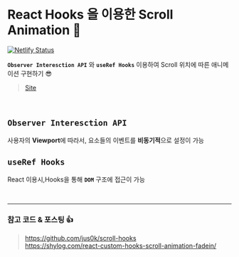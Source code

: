 # React Hooks 을 이용한 Scroll Animation 💫
[![Netlify Status](https://api.netlify.com/api/v1/badges/7dcfe158-d407-40d1-a104-157851fd1bc1/deploy-status)](https://app.netlify.com/sites/kyoung-jnn-scroll-animation/deploys)

**`Observer Interesction API`** 와 **`useRef Hooks`** 이용하여 Scroll 위치에 따른 애니메이션 구현하기 😎
> [Site](https://kyoung-jnn-scroll-animation.netlify.app/)

<br/>


## `Observer Interesction API`

사용자의 **Viewport**에 따라서, 요소들의 이벤트를 **비동기적**으로 설정이 가능

## `useRef Hooks`

React 이용시,Hooks을 통해 **`DOM`** 구조에 접근이 가능

<br/>

---

### 참고 코드 & 포스팅 👍

> https://github.com/jus0k/scroll-hooks<br/>https://shylog.com/react-custom-hooks-scroll-animation-fadein/
